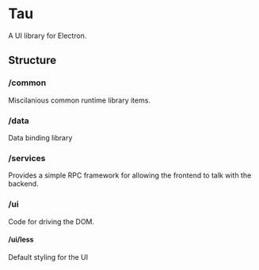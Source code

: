 # Tau

A UI library for Electron.

## Structure

### /common
Miscilanious common runtime library items.

### /data
Data binding library

### /services
Provides a simple RPC framework for allowing the frontend to talk with the backend.

### /ui
Code for driving the DOM.

#### /ui/less
Default styling for the UI

